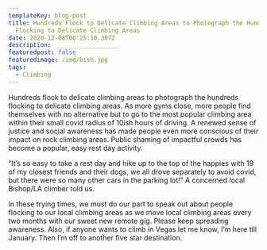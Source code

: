 ```yaml
---
templateKey: blog-post
title: Hundreds Flock to Delicate Climbing Areas to Photograph the Hundreds
  Flocking to Delicate Climbing Areas
date: 2020-12-08T00:25:10.387Z
description: __________________
featuredpost: false
featuredimage: /img/bish.jpg
tags:
  - Climbing
---
```

Hundreds flock to delicate climbing areas to photograph the hundreds flocking to delicate climbing areas. As more gyms close, more people find themselves with no alternative but to go to the most popular climbing area within their small covid radius of 10ish hours of driving. A renewed sense of justice and social awareness has made people even more conscious of their impact on rock climbing areas. Public shaming of impactful crowds has become a popular, easy rest day activity.



“It’s so easy to take a rest day and hike up to the top of the happies with 19 of my closest friends and their dogs, we all drove separately to avoid covid, but there were so many other cars in the parking lot!” A concerned local Bishop/LA climber told us.



In these trying times, we must do our part to speak out about people flocking to our local climbing areas as we move local climbing areas every two months with our sweet new remote gig. Please keep spreading awareness. Also, if anyone wants to climb in Vegas let me know, I’m here till January. Then I’m off to another five star destination.